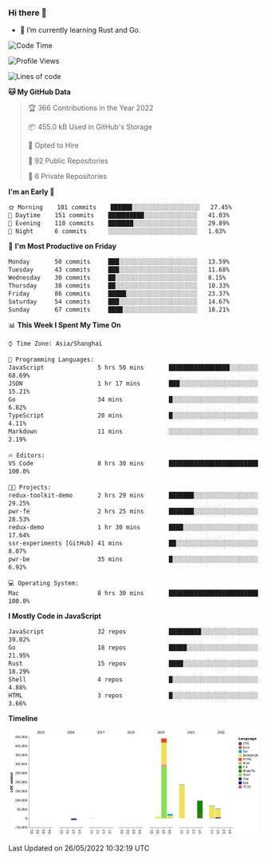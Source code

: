 ### Hi there 👋

- 🌱 I’m currently learning Rust and Go.

<!--START_SECTION:waka-->
![Code Time](http://img.shields.io/badge/Code%20Time-388%20hrs%2020%20mins-blue)

![Profile Views](http://img.shields.io/badge/Profile%20Views-1-blue)

![Lines of code](https://img.shields.io/badge/From%20Hello%20World%20I%27ve%20Written-884%20Thousand%20lines%20of%20code-blue)

**🐱 My GitHub Data** 

> 🏆 366 Contributions in the Year 2022
 > 
> 📦 455.0 kB Used in GitHub's Storage 
 > 
> 💼 Opted to Hire
 > 
> 📜 92 Public Repositories 
 > 
> 🔑 6 Private Repositories  
 > 
**I'm an Early 🐤** 

```text
🌞 Morning    101 commits    ██████░░░░░░░░░░░░░░░░░░░   27.45% 
🌆 Daytime    151 commits    ██████████░░░░░░░░░░░░░░░   41.03% 
🌃 Evening    110 commits    ███████░░░░░░░░░░░░░░░░░░   29.89% 
🌙 Night      6 commits      ░░░░░░░░░░░░░░░░░░░░░░░░░   1.63%

```
📅 **I'm Most Productive on Friday** 

```text
Monday       50 commits     ███░░░░░░░░░░░░░░░░░░░░░░   13.59% 
Tuesday      43 commits     ███░░░░░░░░░░░░░░░░░░░░░░   11.68% 
Wednesday    30 commits     ██░░░░░░░░░░░░░░░░░░░░░░░   8.15% 
Thursday     38 commits     ██░░░░░░░░░░░░░░░░░░░░░░░   10.33% 
Friday       86 commits     █████░░░░░░░░░░░░░░░░░░░░   23.37% 
Saturday     54 commits     ███░░░░░░░░░░░░░░░░░░░░░░   14.67% 
Sunday       67 commits     ████░░░░░░░░░░░░░░░░░░░░░   18.21%

```


📊 **This Week I Spent My Time On** 

```text
⌚︎ Time Zone: Asia/Shanghai

💬 Programming Languages: 
JavaScript               5 hrs 50 mins       █████████████████░░░░░░░░   68.69% 
JSON                     1 hr 17 mins        ███░░░░░░░░░░░░░░░░░░░░░░   15.21% 
Go                       34 mins             █░░░░░░░░░░░░░░░░░░░░░░░░   6.82% 
TypeScript               20 mins             █░░░░░░░░░░░░░░░░░░░░░░░░   4.11% 
Markdown                 11 mins             ░░░░░░░░░░░░░░░░░░░░░░░░░   2.19%

🔥 Editors: 
VS Code                  8 hrs 30 mins       █████████████████████████   100.0%

🐱‍💻 Projects: 
redux-toolkit-demo       2 hrs 29 mins       ███████░░░░░░░░░░░░░░░░░░   29.25% 
pwr-fe                   2 hrs 25 mins       ███████░░░░░░░░░░░░░░░░░░   28.53% 
redux-demo               1 hr 30 mins        ████░░░░░░░░░░░░░░░░░░░░░   17.64% 
ssr-experiments [GitHub] 41 mins             ██░░░░░░░░░░░░░░░░░░░░░░░   8.07% 
pwr-be                   35 mins             █░░░░░░░░░░░░░░░░░░░░░░░░   6.92%

💻 Operating System: 
Mac                      8 hrs 30 mins       █████████████████████████   100.0%

```

**I Mostly Code in JavaScript** 

```text
JavaScript               32 repos            █████████░░░░░░░░░░░░░░░░   39.02% 
Go                       18 repos            █████░░░░░░░░░░░░░░░░░░░░   21.95% 
Rust                     15 repos            ████░░░░░░░░░░░░░░░░░░░░░   18.29% 
Shell                    4 repos             █░░░░░░░░░░░░░░░░░░░░░░░░   4.88% 
HTML                     3 repos             █░░░░░░░░░░░░░░░░░░░░░░░░   3.66%

```


**Timeline**

![Chart not found](https://raw.githubusercontent.com/elton/elton/main/charts/bar_graph.png) 


 Last Updated on 26/05/2022 10:32:19 UTC
<!--END_SECTION:waka-->

<!--
**elton/elton** is a ✨ _special_ ✨ repository because its `README.md` (this file) appears on your GitHub profile.

Here are some ideas to get you started:

- 🔭 I’m currently working on ...
- 🌱 I’m currently learning ...
- 👯 I’m looking to collaborate on ...
- 🤔 I’m looking for help with ...
- 💬 Ask me about ...
- 📫 How to reach me: ...
- 😄 Pronouns: ...
- ⚡ Fun fact: ...
-->
